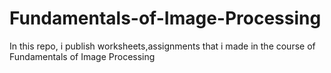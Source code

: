 # Fundamentals-of-Image-Processing
In this repo, i publish worksheets,assignments that i made in the course of Fundamentals of Image Processing

